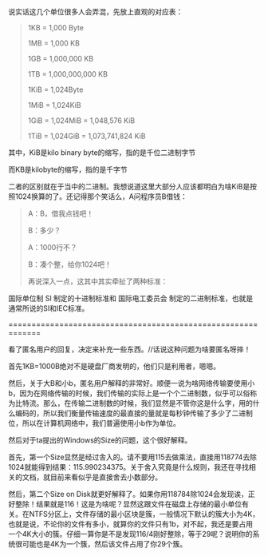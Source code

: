说实话这几个单位很多人会弄混，先放上直观的对应表：

> 1KB = 1,000 Byte
>
> 1MB = 1,000 KB
>
> 1GB = 1,000,000 KB
>
> 1TB = 1,000,000,000 KB
>
> 1KiB = 1,024Byte
>
> 1MiB = 1,024KiB
>
> 1GiB = 1,024MiB = 1,048,576 KiB
>
> 1TiB = 1,024GiB = 1,073,741,824 KiB

其中，KiB是kilo binary byte的缩写，指的是千位二进制字节

而KB是kilobyte的缩写，指的是千字节

二者的区别就在于当中的二进制。我想说道这里大部分人应该都明白为啥KiB是按照1024换算的了。还记得那个笑话么，A问程序员B借钱：

> A：B，借我点钱吧！
>
> B：多少？
>
> A：1000行不？
>
> B：凑个整，给你1024吧！
>
> 再说深入一点，这其中其实牵扯了两种标准：

国际单位制 SI 制定的十进制标准和 国际电工委员会 制定的二进制标准，也就是通常所说的SI和IEC标准。

=============================================================

看了匿名用户的回复，决定来补充一些东西。//话说这种问题为啥要匿名呀摔！

首先1KB=1000B绝对不是硬盘厂商发明的，他们只是利用者，嗯嗯。

然后，关于大B和小b，匿名用户解释的非常好。顺便一说为啥网络传输要使用小b，因为在网络传输的时候，我们传输的实际上是一个个二进制数，似乎可以俗称为比特流。那么，在传输二进制数的时候，我们显然是不管你这是什么字，用的什么编码的，所以我们衡量传输速度的最直接的量就是每秒钟传输了多少了二进制位，所以在计算机网络中，我们普遍使用小b作为单位。

然后对于ta提出的Windows的Size的问题，这个很好解释。

首先，第一个Size显然是经过舎入的。请不要用115去做乘法，直接用118774去除1024就能得到结果：115.990234375。关于舍入究竟是什么规则，我还在寻找相关的文档，就目前来看似乎是直接舍去小数部分。

然后，第二个Size on Disk就更好解释了。如果你用118784除1024会发现诶，正好整除！结果就是116！这是为啥呢？显然这跟文件在磁盘上存储的最小单位有关。在NTFS分区上，文件存储的最小区块是簇，一般情况下默认的簇大小为4K，也就是说，不论你的文件有多小，就算你的文件只有1b，对不起，我还是要占用一个4K大小的簇。仔细一算你是不是发现116/4刚好整除，等于29呢？说明你的系统很可能也是4K为一个簇，然后该文件占用了你29个簇。

